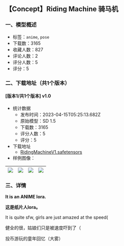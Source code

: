 ## 【Concept】Riding Machine 骑马机
### 一、模型概述

- 标签：`anime`, `pose`
- 下载数：3165
- 收藏人数：827
- 评论人数：2
- 评分人数：5
- 评分：5

### 二、下载地址（共1个版本）

#### [版本1/共1个版本] v1.0

- 统计数据
  - 发布时间：2023-04-15T05:25:13.682Z
  - 原始模型：SD 1.5
  - 下载数：3165
  - 评分人数：5
  - 评分：5
- 下载地址
  - [RidingMachineV1.safetensors](https://civitai.com/api/download/models/46113)
- 样例图像：

| <img src="https://image.civitai.com/xG1nkqKTMzGDvpLrqFT7WA/7478b480-c465-48f4-9bf7-ae7050fb9500/width=450/499145.jpeg" /> | <img src="https://image.civitai.com/xG1nkqKTMzGDvpLrqFT7WA/edbed043-50ee-4e72-8494-b28c0cd3f200/width=450/499144.jpeg" /> | <img src="https://image.civitai.com/xG1nkqKTMzGDvpLrqFT7WA/f27d193e-ae26-4f74-7b7e-595ba96dec00/width=450/499137.jpeg" /> | <img src="https://image.civitai.com/xG1nkqKTMzGDvpLrqFT7WA/39351630-e670-4c0f-27a1-f036e97b2a00/width=450/499138.jpeg" /> |
| ---- | ---- | ---- | ---- |


### 三、详情
<p><strong>It is an ANIME lora.</strong></p><p><strong>这是纸片人lora。</strong></p><p>It is quite sfw, girls are just amazed at the speed(</p><p>健全的很，姑娘们只是被速度吓到了（</p><p>投币游玩的童年回忆（大雾）</p>
